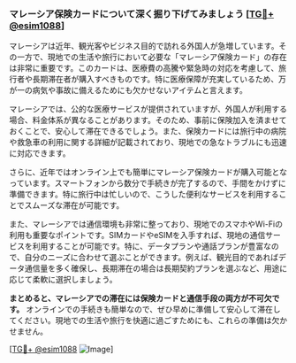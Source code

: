 ### マレーシア保険カードについて深く掘り下げてみましょう [[TG💪+ @esim1088](https://t.me/s/esim1088)]

マレーシアは近年、観光客やビジネス目的で訪れる外国人が急増しています。その一方で、現地での生活や旅行において必要な「マレーシア保険カード」の存在は非常に重要です。このカードは、医療費の高騰や緊急時の対応を考慮して、旅行者や長期滞在者が購入すべきものです。特に医療保障が充実しているため、万が一の病気や事故に備えるためにも欠かせないアイテムと言えます。

マレーシアでは、公的な医療サービスが提供されていますが、外国人が利用する場合、料金体系が異なることがあります。そのため、事前に保険加入を済ませておくことで、安心して滞在できるでしょう。また、保険カードには旅行中の病院や救急車の利用に関する詳細が記載されており、現地での急なトラブルにも迅速に対応できます。

さらに、近年ではオンライン上でも簡単にマレーシア保険カードが購入可能となっています。スマートフォンから数分で手続きが完了するので、手間をかけずに準備できます。特に旅行中は忙しいので、こうした便利なサービスを利用することでスムーズな滞在が可能です。

また、マレーシアでは通信環境も非常に整っており、現地でのスマホやWi-Fiの利用も重要なポイントです。SIMカードやeSIMを入手すれば、現地の通信サービスを利用することが可能です。特に、データプランや通話プランが豊富なので、自分のニーズに合わせて選ぶことができます。例えば、観光目的であればデータ通信量を多く確保し、長期滞在の場合は長期契約プランを選ぶなど、用途に応じて柔軟に選択しましょう。

**まとめると、マレーシアでの滞在には保険カードと通信手段の両方が不可欠です。** オンラインでの手続きも簡単なので、ぜひ早めに準備して安心して滞在してください。現地での生活や旅行を快適に過ごすためにも、これらの準備は欠かせません。

[[TG💪+ @esim1088](https://t.me/s/esim1088) ![Image](https://i.postimg.cc/Y0z9fWf4/image.png)]